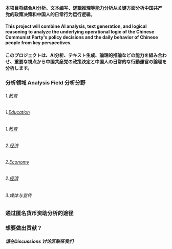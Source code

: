 #### 本项目将结合AI分析、文本编写、逻辑推理等能力分析从关键方面分析中国共产党的政策决策和中国人的日常行为运行逻辑。
#### This project will combine AI analysis, text generation, and logical reasoning to analyze the underlying operational logic of the Chinese Communist Party's policy decisions and the daily behavior of Chinese people from key perspectives.
#### このプロジェクトは、AI分析、テキスト生成、論理的推論などの能力を組み合わせ、重要な視点から中国共産党の政策決定と中国人の日常的な行動運営の論理を分析します。


### 分析领域 Analysis Field 分析分野
###### 1.[教育](https://github.com/CCPProject/Analysis/blob/main/Education/Education.md)
###### 1.[Education](https://github.com/CCPProject/Analysis/blob/main/Education/Education.md)
###### 1.[教育](https://github.com/CCPProject/Analysis/blob/main/Education/Education.md)

###### 2.[经济](https://github.com/CCPProject/Analysis/blob/main/Economy/Economy.md)
###### 2.[Economy](https://github.com/CCPProject/Analysis/blob/main/Economy/Economy.md)
###### 2.[經濟](https://github.com/CCPProject/Analysis/blob/main/Economy/Economy.md)

###### 3.媒体与宣传

### 通过匿名货币资助分析的途径
### 想要做出贡献？
##### 请在Discussions 讨论区联系我们

